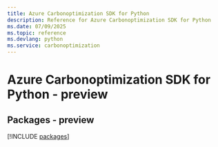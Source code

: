```yaml
---
title: Azure Carbonoptimization SDK for Python
description: Reference for Azure Carbonoptimization SDK for Python
ms.date: 07/09/2025
ms.topic: reference
ms.devlang: python
ms.service: carbonoptimization
---
```

# Azure Carbonoptimization SDK for Python - preview
## Packages - preview
[!INCLUDE [packages](carbonoptimization-index.md)]